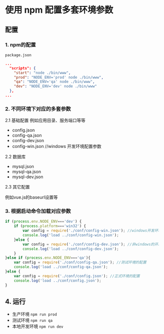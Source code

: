 # 使用 npm 配置多套环境参数

## 配置

### 1. npm的配置
`package.json`

```json
...
  "scripts": {
    "start": "node ./bin/www",
    "prod": "NODE_ENV='prod' node ./bin/www",
    "qa": "NODE_ENV='qa' node ./bin/www",
    "dev": "NODE_ENV='dev' node ./bin/www"
  },
...

```

### 2. 不同环境下对应的多套参数

2.1 基础配置
例如应用目录、服务端口等等

* config.json
* config-qa.json
* config-dev.json
* config-win.json //windows 开发环境配置参数

2.2 数据库

* mysql.json
* mysql-qa.json
* mysql-dev.json

2.3 其它配置

例如vue.js的baseurl设置等

### 3. 根据启动命令加载对应参数

```javascript
if (process.env.NODE_ENV==='dev') {
	if (process.platform==='win32') {
        var config = require('./conf/config-win.json'); //windows开发环境的配置
        console.log('load ../conf/config-win.json');
    }else {
        var config = require('./conf/config-dev.json'); //非windows的开发环境
        console.log('load ../conf/config-dev.json');
    }
}else if (process.env.NODE_ENV==='qa'){
	var config = require('./conf/config-qa.json'); //测试环境的配置
	console.log('load ../conf/config-qa.json');
}else {
	var config = require('./conf/config.json'); //正式环境的配置
	console.log('load ../conf/config.json');
}
```

## 4. 运行

* 生产环境 `npm run prod`
* 测试环境 `npm run qa`
* 本地开发环境 `npm run dev`